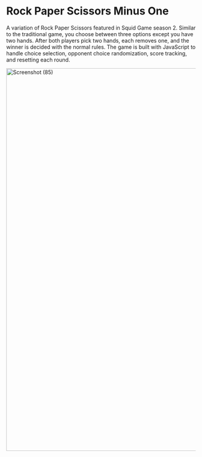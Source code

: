# Rock Paper Scissors Minus One
A variation of Rock Paper Scissors featured in Squid Game season 2. Similar to the traditional game, you choose between three options except you have two hands. After both players pick two hands, each removes one, and the winner is decided with the normal rules. The game is built with JavaScript to handle choice selection, opponent choice randomization, score tracking, and resetting each round.  

<img width="1920" height="1017" alt="Screenshot (85)" src="https://github.com/user-attachments/assets/9b7da284-21db-4542-826e-e5c2c86acac9" />
